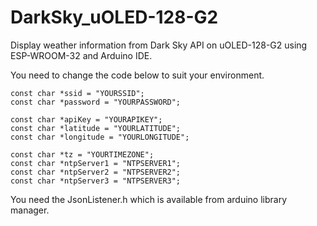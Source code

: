 # DarkSky_uOLED-128-G2
Display weather information from Dark Sky API on uOLED-128-G2 using ESP-WROOM-32 and Arduino IDE.

You need to change the code below to suit your environment.

```
const char *ssid = "YOURSSID";
const char *password = "YOURPASSWORD";

const char *apiKey = "YOURAPIKEY";
const char *latitude = "YOURLATITUDE";
const char *longitude = "YOURLONGITUDE";

const char *tz = "YOURTIMEZONE";
const char *ntpServer1 = "NTPSERVER1";
const char *ntpServer2 = "NTPSERVER2";
const char *ntpServer3 = "NTPSERVER3";
```

You need the JsonListener.h which is available from arduino library manager.
